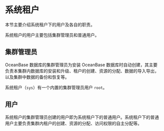 系统租户 
=========================

本节主要介绍系统租户下的用户及各自的职责。

系统租户的用户主要包括集群管理员和普通用户。

集群管理员 
--------------------------

OceanBase 数据库的集群管理员为安装 OceanBase 数据库时自动创建，其主要负责本集群内数据库的安装和升级、租户的创建、资源的分配、数据的导入导出，以及集群中数据的备份和恢复等。

系统租户（`sys`）有一个内置的集群管理员用户 `root`。

用户 
-----------------------

系统租户的集群管理员创建的用户即为系统租户下的普通用户。系统租户下的普通用户主要负责集群内租户的创建、资源的分配、访问权限的自主分配等。
